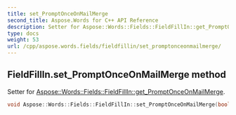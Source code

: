```yaml
---
title: set_PromptOnceOnMailMerge
second_title: Aspose.Words for C++ API Reference
description: Setter for Aspose::Words::Fields::FieldFillIn::get_PromptOnceOnMailMerge. 
type: docs
weight: 53
url: /cpp/aspose.words.fields/fieldfillin/set_promptonceonmailmerge/
---
```

## FieldFillIn.set_PromptOnceOnMailMerge method


Setter for [Aspose::Words::Fields::FieldFillIn::get_PromptOnceOnMailMerge](../get_promptonceonmailmerge/).

```cpp
void Aspose::Words::Fields::FieldFillIn::set_PromptOnceOnMailMerge(bool value)
```

